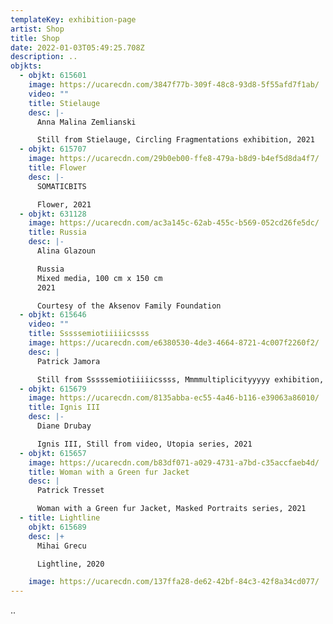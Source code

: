 ```yaml
---
templateKey: exhibition-page
artist: Shop
title: Shop
date: 2022-01-03T05:49:25.708Z
description: ..
objkts:
  - objkt: 615601
    image: https://ucarecdn.com/3847f77b-309f-48c8-93d8-5f55afd7f1ab/
    video: ""
    title: Stielauge
    desc: |-
      Anna Malina Zemlianski

      Still from Stielauge, Circling Fragmentations exhibition, 2021
  - objkt: 615707
    image: https://ucarecdn.com/29b0eb00-ffe8-479a-b8d9-b4ef5d8da4f7/
    title: Flower
    desc: |-
      SOMATICBITS

      Flower, 2021
  - objkt: 631128
    image: https://ucarecdn.com/ac3a145c-62ab-455c-b569-052cd26fe5dc/
    title: Russia
    desc: |-
      Alina Glazoun

      Russia
      Mixed media, 100 cm x 150 cm
      2021

      Courtesy of the Aksenov Family Foundation
  - objkt: 615646
    video: ""
    title: Sssssemiotiiiiicssss
    image: https://ucarecdn.com/e6380530-4de3-4664-8721-4c007f2260f2/
    desc: |
      Patrick Jamora

      Still from Sssssemiotiiiiicssss, Mmmmultiplicityyyyy exhibition, 2021
  - objkt: 615679
    image: https://ucarecdn.com/8135abba-ec55-4a46-b116-e39063a86010/
    title: Ignis III
    desc: |-
      Diane Drubay

      Ignis III, Still from video, Utopia series, 2021
  - objkt: 615657
    image: https://ucarecdn.com/b83df071-a029-4731-a7bd-c35accfaeb4d/
    title: Woman with a Green fur Jacket
    desc: |
      Patrick Tresset

      Woman with a Green fur Jacket, Masked Portraits series, 2021
  - title: Lightline
    objkt: 615689
    desc: |+
      Mihai Grecu

      Lightline, 2020

    image: https://ucarecdn.com/137ffa28-de62-42bf-84c3-42f8a34cd077/
---
```

..